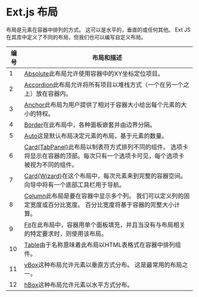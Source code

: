 # Ext.js 布局



布局是元素在容器中排列的方式。 这可以是水平的，垂直的或任何其他。 Ext JS在其库中定义了不同的布局，但我们也可以编写自定义布局。

| 编号 | 布局和描述                                                   |
| ---- | ------------------------------------------------------------ |
| 1    | [Absolute](https://www.w3cschool.cn/extjs/layoutabsolute.html)此布局允许使用容器中的XY坐标定位项目。 |
| 2    | [Accordion](https://www.w3cschool.cn/extjs/layoutaccordion.html)此布局允许将所有项目以堆栈方式（一个在另一个之上）放在容器内。 |
| 3    | [Anchor](https://www.w3cschool.cn/extjs/layoutanchor.html)此布局为用户提供了相对于容器大小给出每个元素的大小的特权。 |
| 4    | [Border](https://www.w3cschool.cn/extjs/layoutborder.html)在此布局中，各种面板嵌套并由边界分隔。 |
| 5    | [Auto](https://www.w3cschool.cn/extjs/layoutauto.html)这是默认布局决定元素的布局，基于元素的数量。 |
| 6    | [Card(TabPanel)](https://www.w3cschool.cn/extjs/cardpanel.html)此布局以制表符方式排列不同的组件。 选项卡将显示在容器的顶部。每次只有一个选项卡可见，每个选项卡被视为不同的组件。 |
| 7    | [Card(Wizard)](https://www.w3cschool.cn/extjs/cardwizard.html)在这个布局中，每次元素来到完整的容器空间。 向导中将有一个底部工具栏用于导航。 |
| 8    | [Column](https://www.w3cschool.cn/extjs/layoutcolumn.html)此布局是要在容器中显示多个列。 我们可以定义列的固定宽度或百分比宽度。 百分比宽度将基于容器的完整大小计算。 |
| 9    | [Fit](https://www.w3cschool.cn/extjs/layoutfit.html)在此布局中，容器用单个面板填充，并且当没有与布局相关的特定要求时，则使用该布局。 |
| 10   | [Table](https://www.w3cschool.cn/extjs/extjs-lof81zwq.html)由于名称意味着此布局以HTML表格式在容器中排列组件。 |
| 11   | [vBox](https://www.w3cschool.cn/extjs/vbox.html)这种布局允许元素以垂直方式分布。 这是最常用的布局之一。 |
| 12   | [hBox](https://www.w3cschool.cn/extjs/hbox.html)这种布局允许元素以水平方式分布。 |